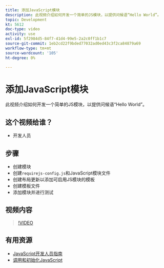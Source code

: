 ```yaml
---
title: 添加JavaScript模块
description: 此视频介绍如何开发一个简单的JS模块，以提供问候语“Hello World”。
topic: Development
kt: 5612
doc-type: video
activity: use
exl-id: 5f2984d5-84f7-41d4-99e5-2a2c0ff1b1c7
source-git-commit: 1eb2cd22f9bded77032ad0ed43c3f2ca84879a69
workflow-type: tm+mt
source-wordcount: '105'
ht-degree: 0%

---
```


# 添加JavaScript模块

此视频介绍如何开发一个简单的JS模块，以提供问候语“Hello World”。

## 这个视频给谁？

- 开发人员

## 步骤

- 创建模块
- 创建`requirejs-config.js`和JavaScript模块文件
- 创建布局更新以添加可启用JS模块的模板
- 创建模板文件
- 添加模块并进行测试

## 视频内容

>[!VIDEO](https://video.tv.adobe.com/v/35790?quality=12&learn=on)

## 有用资源

- [JavaScript开发人员指南](https://devdocs.magento.com/guides/v2.4/javascript-dev-guide/bk-javascript-dev-guide.html)
- [调用和初始化JavaScript](https://devdocs.magento.com/guides/v2.4/javascript-dev-guide/javascript/js_init.html)
